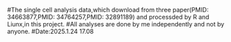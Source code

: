 #The single cell analysis data,which download from three paper(PMID: 34663877,PMID: 34764257,PMID: 32891189) and processded by R and Liunx,in this project.
#All analyses are done by me independently and not by anyone.
#Date:2025.1.24 17.08
